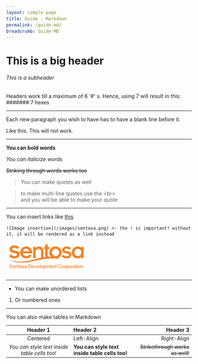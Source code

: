 ```yaml
---
layout: simple-page
title: Guide - Markdown
permalink: /guide-md/
breadcrumb: Guide-MD
---
```


# This is a big header
###### This is a subheader

Headers work till a maximum of 6 '#' s. Hence, using 7 will result in this:
####### 7 hexes

---

Each new paragraph you wish to have has to have a blank line before it.

Like this.
This will not work.

---

**You can bold words**

*You can italicize words*

~~Striking through words works too~~ 

> You can make quotes as well

> to make multi-line quotes use the &lt;br&gt; <br/>
and you will be able to make your quote

---

You can insert links like [this](https://isomer.gov.sg)

```
![Image insertion](/images/sentosa.png) <- the ! is important! without it, it will be rendered as a link instead
```
![Image insertion](/images/sentosa.png)

---

- You can make unordered lists

1. Or numbered ones

----

You can also make tables in Markdown

|Header 1|Header 2|Header 3|
|:------:|:-------|-------:|
|Centered|Left-Align|Right-Align|
|*You can style text inside table cells too!*|**You can style text inside table cells too!**|~~Strikethrough works as well!~~|